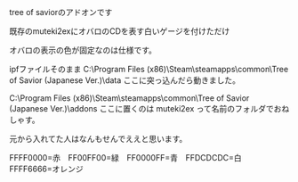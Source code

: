tree of saviorのアドオンです

既存のmuteki2exにオバロのCDを表す白いゲージを付けただけ

オバロの表示の色が固定なのは仕様です。

ipfファイルそのまま C:\Program Files (x86)\Steam\steamapps\common\Tree of Savior (Japanese Ver.)\data ここに突っ込んだら動きました。

C:\Program Files (x86)\Steam\steamapps\common\Tree of Savior (Japanese Ver.)\addons ここに置くのは muteki2ex って名前のフォルダでおねしゃす。 

元から入れてた人はなんもせんでええと思います。

FFFF0000=赤　FF00FF00=緑　FF0000FF=青　FFDCDCDC=白　FFFF6666=オレンジ
